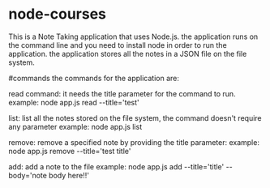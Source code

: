 # node-courses
This is a Note Taking application that uses Node.js.
the application runs on the command line and you need to install node in order to run the application.
the application stores all the notes in a JSON file on the file system.

#commands
the commands for the application are:

read command: it needs the title parameter for the command to run.
example: node app.js read --title='test'

list: list all the notes stored on the file system, the command doesn't require any parameter
example: node app.js list

remove: remove a specified note by providing the title parameter:
example: node app.js remove --title='test title'

add: add a note to the file
example: node app.js add --title='title' --body='note body here!!'


